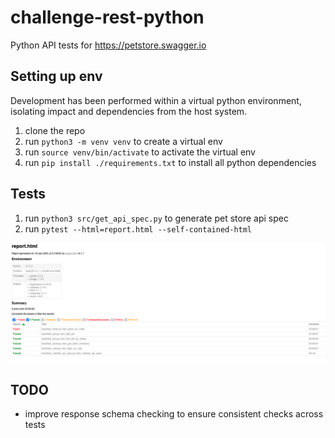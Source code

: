 # challenge-rest-python
Python API tests for https://petstore.swagger.io

## Setting up env

Development has been performed within a virtual python environment, isolating impact and dependencies from the host system.

1. clone the repo
2. run `python3 -m venv venv` to create a virtual env
3. run `source venv/bin/activate` to activate the virtual env
4. run `pip install ./requirements.txt` to install all python dependencies

## Tests

1. run `python3 src/get_api_spec.py` to generate pet store api spec
2. run `pytest --html=report.html --self-contained-html`

![img](./example-report.png)

## TODO
 
- improve response schema checking to ensure consistent checks across tests